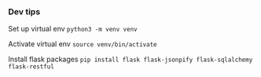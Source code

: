### Dev tips

Set up virtual env
`python3 -m venv venv`

Activate virtual env
`source venv/bin/activate`

Install flask packages
`pip install flask flask-jsonpify flask-sqlalchemy flask-restful`
